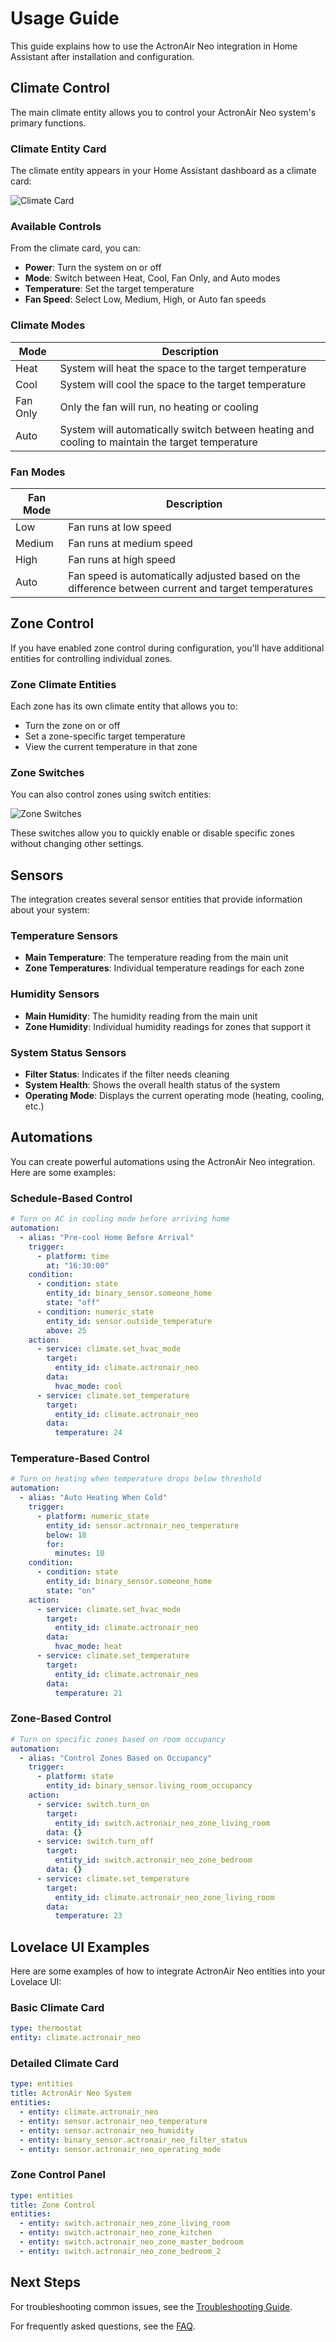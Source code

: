 # Usage Guide

This guide explains how to use the ActronAir Neo integration in Home Assistant after installation and configuration.

## Climate Control

The main climate entity allows you to control your ActronAir Neo system's primary functions.

### Climate Entity Card

The climate entity appears in your Home Assistant dashboard as a climate card:

![Climate Card](../assets/images/climate_card.png)

### Available Controls

From the climate card, you can:

- **Power**: Turn the system on or off
- **Mode**: Switch between Heat, Cool, Fan Only, and Auto modes
- **Temperature**: Set the target temperature
- **Fan Speed**: Select Low, Medium, High, or Auto fan speeds

### Climate Modes

| Mode | Description |
|------|-------------|
| Heat | System will heat the space to the target temperature |
| Cool | System will cool the space to the target temperature |
| Fan Only | Only the fan will run, no heating or cooling |
| Auto | System will automatically switch between heating and cooling to maintain the target temperature |

### Fan Modes

| Fan Mode | Description |
|----------|-------------|
| Low | Fan runs at low speed |
| Medium | Fan runs at medium speed |
| High | Fan runs at high speed |
| Auto | Fan speed is automatically adjusted based on the difference between current and target temperatures |

## Zone Control

If you have enabled zone control during configuration, you'll have additional entities for controlling individual zones.

### Zone Climate Entities

Each zone has its own climate entity that allows you to:

- Turn the zone on or off
- Set a zone-specific target temperature
- View the current temperature in that zone

### Zone Switches

You can also control zones using switch entities:

![Zone Switches](../assets/images/zone_switches.png)

These switches allow you to quickly enable or disable specific zones without changing other settings.

## Sensors

The integration creates several sensor entities that provide information about your system:

### Temperature Sensors

- **Main Temperature**: The temperature reading from the main unit
- **Zone Temperatures**: Individual temperature readings for each zone

### Humidity Sensors

- **Main Humidity**: The humidity reading from the main unit
- **Zone Humidity**: Individual humidity readings for zones that support it

### System Status Sensors

- **Filter Status**: Indicates if the filter needs cleaning
- **System Health**: Shows the overall health status of the system
- **Operating Mode**: Displays the current operating mode (heating, cooling, etc.)

## Automations

You can create powerful automations using the ActronAir Neo integration. Here are some examples:

### Schedule-Based Control

```yaml
# Turn on AC in cooling mode before arriving home
automation:
  - alias: "Pre-cool Home Before Arrival"
    trigger:
      - platform: time
        at: "16:30:00"
    condition:
      - condition: state
        entity_id: binary_sensor.someone_home
        state: "off"
      - condition: numeric_state
        entity_id: sensor.outside_temperature
        above: 25
    action:
      - service: climate.set_hvac_mode
        target:
          entity_id: climate.actronair_neo
        data:
          hvac_mode: cool
      - service: climate.set_temperature
        target:
          entity_id: climate.actronair_neo
        data:
          temperature: 24
```

### Temperature-Based Control

```yaml
# Turn on heating when temperature drops below threshold
automation:
  - alias: "Auto Heating When Cold"
    trigger:
      - platform: numeric_state
        entity_id: sensor.actronair_neo_temperature
        below: 18
        for:
          minutes: 10
    condition:
      - condition: state
        entity_id: binary_sensor.someone_home
        state: "on"
    action:
      - service: climate.set_hvac_mode
        target:
          entity_id: climate.actronair_neo
        data:
          hvac_mode: heat
      - service: climate.set_temperature
        target:
          entity_id: climate.actronair_neo
        data:
          temperature: 21
```

### Zone-Based Control

```yaml
# Turn on specific zones based on room occupancy
automation:
  - alias: "Control Zones Based on Occupancy"
    trigger:
      - platform: state
        entity_id: binary_sensor.living_room_occupancy
    action:
      - service: switch.turn_on
        target:
          entity_id: switch.actronair_neo_zone_living_room
        data: {}
      - service: switch.turn_off
        target:
          entity_id: switch.actronair_neo_zone_bedroom
        data: {}
      - service: climate.set_temperature
        target:
          entity_id: climate.actronair_neo_zone_living_room
        data:
          temperature: 23
```

## Lovelace UI Examples

Here are some examples of how to integrate ActronAir Neo entities into your Lovelace UI:

### Basic Climate Card

```yaml
type: thermostat
entity: climate.actronair_neo
```

### Detailed Climate Card

```yaml
type: entities
title: ActronAir Neo System
entities:
  - entity: climate.actronair_neo
  - entity: sensor.actronair_neo_temperature
  - entity: sensor.actronair_neo_humidity
  - entity: binary_sensor.actronair_neo_filter_status
  - entity: sensor.actronair_neo_operating_mode
```

### Zone Control Panel

```yaml
type: entities
title: Zone Control
entities:
  - entity: switch.actronair_neo_zone_living_room
  - entity: switch.actronair_neo_zone_kitchen
  - entity: switch.actronair_neo_zone_master_bedroom
  - entity: switch.actronair_neo_zone_bedroom_2
```

## Next Steps

For troubleshooting common issues, see the [Troubleshooting Guide](troubleshooting.md).

For frequently asked questions, see the [FAQ](faq.md).
